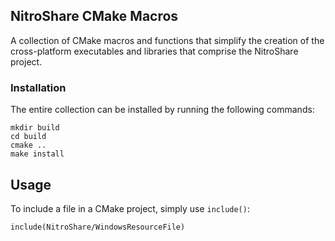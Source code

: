 ## NitroShare CMake Macros

A collection of CMake macros and functions that simplify the creation of the cross-platform executables and libraries that comprise the NitroShare project.

### Installation

The entire collection can be installed by running the following commands:

    mkdir build
    cd build
    cmake ..
    make install

## Usage

To include a file in a CMake project, simply use `include()`:

    include(NitroShare/WindowsResourceFile)
